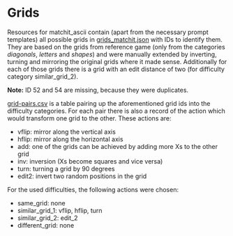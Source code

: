 # Grids
Resources for matchit_ascii contain (apart from the necessary prompt templates) all possible grids in [grids_matchit.json](grid_pairs/grids_matchit.json) with IDs to identify them. They are based on the grids from reference game (only from the categories *diagonals*, *letters* and *shapes*) and were manually extended by inverting, turning and mirroring the original grids where it made sense. Additionally for each of those grids there is a grid with an edit distance of two (for difficulty category similar_grid_2).

**Note:** ID 52 and 54 are missing, because they were duplicates. 

[grid-pairs.csv](grid_pairs/grid-pairs.csv) is a table pairing up the aforementioned grid ids into the difficulty categories. For each pair there is also a record of the action which would transform one grid to the other. These actions are:
- vflip: mirror along the vertical axis
- hflip: mirror along the horizontal axis
- add: one of the grids can be achieved by adding more Xs to the other grid
- inv: inversion (Xs become squares and vice versa)
- turn: turning a grid by 90 degrees
- edit2: invert two random positions in the grid

For the used difficulties, the following actions were chosen:
- same_grid: none
- similar_grid_1: vflip, hflip, turn
- similar_grid_2: edit_2
- different_grid: none
